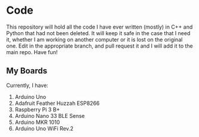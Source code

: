 # Code

This repository will hold all the code I have ever written (mostly) in  C++ and Python that had not been deleted. It will keep it safe in the case that I need it, whether I am working on another computer or it is lost on the original one. Edit in the appropriate branch, and pull request it and I will add it to the main repo. Have fun!

## My Boards

Currently, I have:

1. Arduino Uno
2. Adafruit Feather Huzzah ESP8266
3. Raspberry Pi 3 B+
4. Arduino Nano 33 BLE Sense
5. Arduino MKR 1010
6. Arduino Uno WiFi Rev.2
